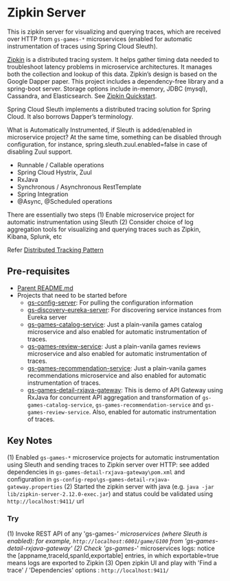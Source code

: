 # Zipkin Server

This is zipkin server for visualizing and querying traces, which are received over HTTP from `gs-games-*` microservices (enabled for automatic instrumentation of traces using Spring Cloud Sleuth).

[Zipkin](https://github.com/openzipkin/zipkin) is a distributed tracing system. It helps gather timing data needed to troubleshoot latency problems in microservice architectures. It manages both the collection and lookup of this data. Zipkin’s design is based on the Google Dapper paper. This project includes a dependency-free library and a spring-boot server. Storage options include in-memory, JDBC (mysql), Cassandra, and Elasticsearch. See [Zipkin Quickstart](https://zipkin.io/pages/quickstart.html). 

Spring Cloud Sleuth implements a distributed tracing solution for Spring Cloud. It also borrows Dapper’s terminology. 

What is Automatically Instrumented, if Sleuth is added/enabled in microservice project? At the same time, something can be disabled through configuration, for instance, spring.sleuth.zuul.enabled=false in case of disabling Zuul support.
- Runnable / Callable operations
- Spring Cloud Hystrix, Zuul
- RxJava
- Synchronous / Asynchronous RestTemplate
- Spring Integration
- @Async, @Scheduled operations

There are essentially two steps (1) Enable microservice project for automatic instrumentation using Sleuth (2) Consider choice of log aggregation tools for visualizing and querying traces such as Zipkin, Kibana, Splunk, etc

Refer [Distributed Tracking Pattern](http://microservices.io/patterns/observability/distributed-tracing.html)

## Pre-requisites

* [Parent README.md](../README.md)
* Projects that need to be started before
	- [gs-config-server](../gs-config-server/README.md): For pulling the configuration information
	- [gs-discovery-eureka-server](../gs-discovery-eureka-server/README.md): For discovering service instances from Eureka server
	- [gs-games-catalog-service](../gs-games-catalog-service/README.md): Just a plain-vanila games catalog microservice and also enabled for automatic instrumentation of traces.
	- [gs-games-review-service](../gs-games-review-service/README.md): Just a plain-vanila games reviews microservice and also enabled for automatic instrumentation of traces.
	- [gs-games-recommendation-service](../gs-games-recommendation-service/README.md): Just a plain-vanila games recommendations microservice and also enabled for automatic instrumentation of traces.
	- [gs-games-detail-rxjava-gateway](../gs-games-detail-rxjava-gateway/README.md): This is demo of API Gateway using RxJava for concurrent API aggregation and transformation of `gs-games-catalog-service`, `gs-games-recommendation-service` and `gs-games-review-service`. Also, enabled for automatic instrumentation of traces.

## Key Notes

(1) Enabled `gs-games-*` microservice projects for automatic instrumentation using Sleuth and sending traces to Zipkin server over HTTP: see added dependencies in `gs-games-detail-rxjava-gateway\pom.xml` and configuration in `gs-config-repo\gs-games-detail-rxjava-gateway.properties`
(2) Started the zipkin server with java (e.g. `java -jar lib/zipkin-server-2.12.0-exec.jar`) and status could be validated using `http://localhost:9411/` url

### Try

(1) Invoke REST API of any 'gs-games-*' microservices (where Sleuth is enabled): for example, `http://localhost:6001/game/G100` from 'gs-games-detail-rxjava-gateway'
(2) Check 'gs-games-*' microservices logs: notice the [appname,traceId,spanId,exportable] entries, in which exportable=true means logs are exported to Zipkin
(3) Open zipkin UI and play with 'Find a trace' / 'Dependencies' options : `http://localhost:9411/`